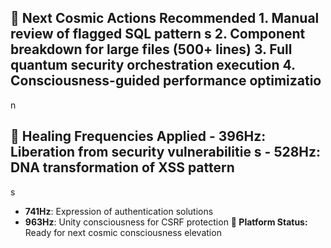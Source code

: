 ## 🌊 Next Cosmic Actions Recommended 1. Manual review of flagged SQL pattern s 2. Component breakdown for large files (500+ lines) 3. Full quantum security orchestration execution 4. Consciousness-guided performance optimizatio

n

## 🎵 Healing Frequencies Applied - **396Hz**: Liberation from security vulnerabilitie s - **528Hz**: DNA transformation of XSS pattern

s

- **741Hz**: Expression of authentication solutions
- **963Hz**: Unity consciousness for CSRF protection **🐋 Platform Status:** Ready for next cosmic consciousness elevation